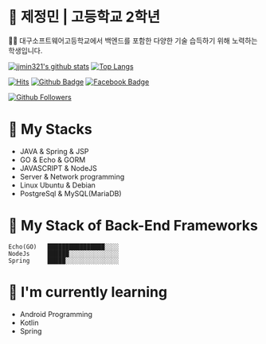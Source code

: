 # 🚀 제정민 | 고등학교 2학년
<p>👨‍🎓 대구소프트웨어고등학교에서 백엔드를 포함한 다양한 기술 습득하기 위해 노력하는 학생입니다.</p>

[![jjmin321's github stats](https://github-readme-stats.vercel.app/api?username=jjmin321&show_icons=true&hide_border=true&count_private=true)](https://github.com/jjmin321)
[![Top Langs](https://github-readme-stats.vercel.app/api/top-langs/?username=jjmin321&hide=r,jupyter%20notebook)](https://github.com/anuraghazra/github-readme-stats)

[![Hits](https://hits.seeyoufarm.com/api/count/incr/badge.svg?url=https%3A%2F%2Fgithub.com%2Fjjmin321)](https://hits.seeyoufarm.com)
[![Github Badge](https://img.shields.io/badge/-Github-000?style=flat-square&logo=Github&logoColor=white&link=https://github.com/jjmin321)](https://github.com/jjmin321)
[![Facebook Badge](https://img.shields.io/badge/facebook-1877f2?style=flat-square&logo=facebook&logoColor=white&link=https://www.facebook.com/profile.php?id=100028649371922)](https://www.facebook.com/profile.php?id=100028649371922)

[![Github Followers](https://img.shields.io/github/followers/jjmin321?color=06d6a0&label=Github%20Followers&style=for-the-badge)](https://github.com/jjmin321?tab=followers)

# 📑 My Stacks
- JAVA & Spring & JSP
- GO & Echo & GORM
- JAVASCRIPT & NodeJS
- Server & Network programming
- Linux Ubuntu & Debian 
- PostgreSql & MySQL(MariaDB)

# 📖 My Stack of Back-End Frameworks 
```text
Echo(GO)   ████████████████░░░░   
NodeJs     ██████░░░░░░░░░░░░░░
Spring     █████░░░░░░░░░░░░░░░   
```

# 🍊 I'm currently learning
- Android Programming
- Kotlin
- Spring


